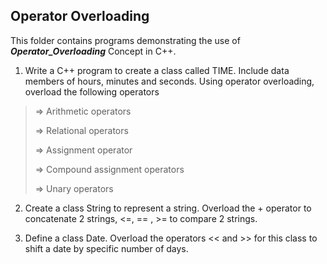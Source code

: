 <h2>Operator Overloading</h2>

This folder contains programs demonstrating the use of ***Operator_Overloading*** Concept in C++.

01. Write a C++ program to create a class called TIME. Include data members of hours, minutes and seconds. Using operator overloading, overload the following operators
>
> => Arithmetic operators
>
> => Relational operators
>
> => Assignment operator
>
> => Compound assignment operators
>
> => Unary operators

02. Create a class String to represent a string. Overload the + operator to concatenate 2 strings, <=, == , >= to compare 2 strings.

03. Define a class Date. Overload the operators << and >> for this class to shift a date by specific number of days.
